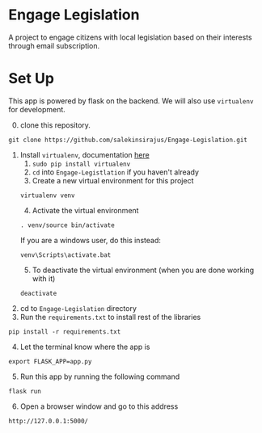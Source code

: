 # Engage Legislation
A project to engage citizens with local legislation based on their interests 
through email subscription.

# Set Up
This app is powered by flask on the backend. We will also use `virtualenv` for
development.

0. clone this repository.
```
git clone https://github.com/salekinsirajus/Engage-Legislation.git
```
1. Install `virtualenv`, documentation [here](http://flask.pocoo.org/docs/0.12/installation/)
    1. `sudo pip install virtualenv`
    2. `cd` into `Engage-Legistlation` if you haven't already
    3. Create a new virtual environment for this project
    ```
    virtualenv venv
    ``` 
    4. Activate the virtual environment
    ```
    . venv/source bin/activate
    ``` 
    If you are a windows user, do this instead:
    ```
    venv\Scripts\activate.bat
    ```
    5. To deactivate the virtual environment (when you are done working with it)
    ```
    deactivate
    ```
2. cd to `Engage-Legislation` directory
3. Run the `requirements.txt` to install rest of the libraries
```
pip install -r requirements.txt
```
4. Let the terminal know where the app is
```
export FLASK_APP=app.py
```
5. Run this app by running the following command
```
flask run
``` 
6. Open a browser window and go to this address
```
http://127.0.0.1:5000/
```
